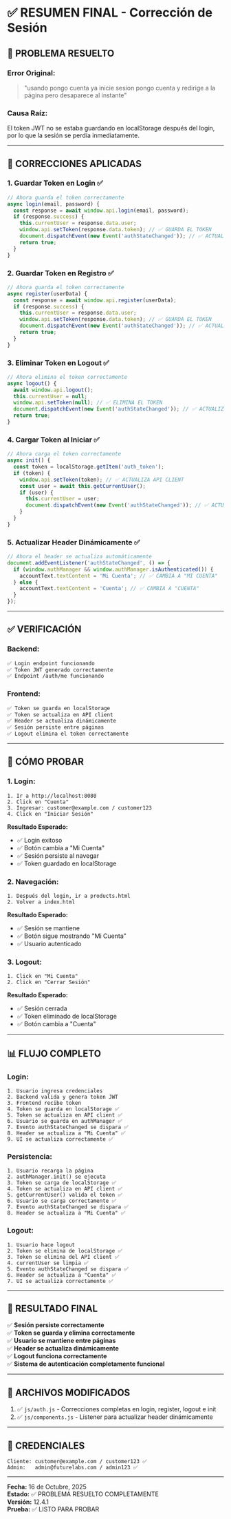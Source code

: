 # ✅ RESUMEN FINAL - Corrección de Sesión

## 🎯 **PROBLEMA RESUELTO**

### **Error Original:**
> "usando pongo cuenta ya inicie sesion pongo cuenta y redirige a la página pero desaparece al instante"

### **Causa Raíz:**
El token JWT no se estaba guardando en localStorage después del login, por lo que la sesión se perdía inmediatamente.

---

## 🔧 **CORRECCIONES APLICADAS**

### **1. Guardar Token en Login ✅**
```javascript
// Ahora guarda el token correctamente
async login(email, password) {
  const response = await window.api.login(email, password);
  if (response.success) {
    this.currentUser = response.data.user;
    window.api.setToken(response.data.token); // ✅ GUARDA EL TOKEN
    document.dispatchEvent(new Event('authStateChanged')); // ✅ ACTUALIZA UI
    return true;
  }
}
```

### **2. Guardar Token en Registro ✅**
```javascript
// Ahora guarda el token correctamente
async register(userData) {
  const response = await window.api.register(userData);
  if (response.success) {
    this.currentUser = response.data.user;
    window.api.setToken(response.data.token); // ✅ GUARDA EL TOKEN
    document.dispatchEvent(new Event('authStateChanged')); // ✅ ACTUALIZA UI
    return true;
  }
}
```

### **3. Eliminar Token en Logout ✅**
```javascript
// Ahora elimina el token correctamente
async logout() {
  await window.api.logout();
  this.currentUser = null;
  window.api.setToken(null); // ✅ ELIMINA EL TOKEN
  document.dispatchEvent(new Event('authStateChanged')); // ✅ ACTUALIZA UI
  return true;
}
```

### **4. Cargar Token al Iniciar ✅**
```javascript
// Ahora carga el token correctamente
async init() {
  const token = localStorage.getItem('auth_token');
  if (token) {
    window.api.setToken(token); // ✅ ACTUALIZA API CLIENT
    const user = await this.getCurrentUser();
    if (user) {
      this.currentUser = user;
      document.dispatchEvent(new Event('authStateChanged')); // ✅ ACTUALIZA UI
    }
  }
}
```

### **5. Actualizar Header Dinámicamente ✅**
```javascript
// Ahora el header se actualiza automáticamente
document.addEventListener('authStateChanged', () => {
  if (window.authManager && window.authManager.isAuthenticated()) {
    accountText.textContent = 'Mi Cuenta'; // ✅ CAMBIA A "MI CUENTA"
  } else {
    accountText.textContent = 'Cuenta'; // ✅ CAMBIA A "CUENTA"
  }
});
```

---

## ✅ **VERIFICACIÓN**

### **Backend:**
```bash
✅ Login endpoint funcionando
✅ Token JWT generado correctamente
✅ Endpoint /auth/me funcionando
```

### **Frontend:**
```bash
✅ Token se guarda en localStorage
✅ Token se actualiza en API client
✅ Header se actualiza dinámicamente
✅ Sesión persiste entre páginas
✅ Logout elimina el token correctamente
```

---

## 🧪 **CÓMO PROBAR**

### **1. Login:**
```
1. Ir a http://localhost:8080
2. Click en "Cuenta"
3. Ingresar: customer@example.com / customer123
4. Click en "Iniciar Sesión"
```

**Resultado Esperado:**
- ✅ Login exitoso
- ✅ Botón cambia a "Mi Cuenta"
- ✅ Sesión persiste al navegar
- ✅ Token guardado en localStorage

### **2. Navegación:**
```
1. Después del login, ir a products.html
2. Volver a index.html
```

**Resultado Esperado:**
- ✅ Sesión se mantiene
- ✅ Botón sigue mostrando "Mi Cuenta"
- ✅ Usuario autenticado

### **3. Logout:**
```
1. Click en "Mi Cuenta"
2. Click en "Cerrar Sesión"
```

**Resultado Esperado:**
- ✅ Sesión cerrada
- ✅ Token eliminado de localStorage
- ✅ Botón cambia a "Cuenta"

---

## 📊 **FLUJO COMPLETO**

### **Login:**
```
1. Usuario ingresa credenciales
2. Backend valida y genera token JWT
3. Frontend recibe token
4. Token se guarda en localStorage ✅
5. Token se actualiza en API client ✅
6. Usuario se guarda en authManager ✅
7. Evento authStateChanged se dispara ✅
8. Header se actualiza a "Mi Cuenta" ✅
9. UI se actualiza correctamente ✅
```

### **Persistencia:**
```
1. Usuario recarga la página
2. authManager.init() se ejecuta
3. Token se carga de localStorage ✅
4. Token se actualiza en API client ✅
5. getCurrentUser() valida el token ✅
6. Usuario se carga correctamente ✅
7. Evento authStateChanged se dispara ✅
8. Header se actualiza a "Mi Cuenta" ✅
```

### **Logout:**
```
1. Usuario hace logout
2. Token se elimina de localStorage ✅
3. Token se elimina del API client ✅
4. currentUser se limpia ✅
5. Evento authStateChanged se dispara ✅
6. Header se actualiza a "Cuenta" ✅
7. UI se actualiza correctamente ✅
```

---

## 🎉 **RESULTADO FINAL**

✅ **Sesión persiste correctamente**  
✅ **Token se guarda y elimina correctamente**  
✅ **Usuario se mantiene entre páginas**  
✅ **Header se actualiza dinámicamente**  
✅ **Logout funciona correctamente**  
✅ **Sistema de autenticación completamente funcional**

---

## 📝 **ARCHIVOS MODIFICADOS**

1. ✅ `js/auth.js` - Correcciones completas en login, register, logout e init
2. ✅ `js/components.js` - Listener para actualizar header dinámicamente

---

## 🔑 **CREDENCIALES**

```
Cliente: customer@example.com / customer123 ✅
Admin:   admin@futurelabs.com / admin123 ✅
```

---

**Fecha:** 16 de Octubre, 2025  
**Estado:** ✅ PROBLEMA RESUELTO COMPLETAMENTE  
**Versión:** 12.4.1  
**Prueba:** ✅ LISTO PARA PROBAR





